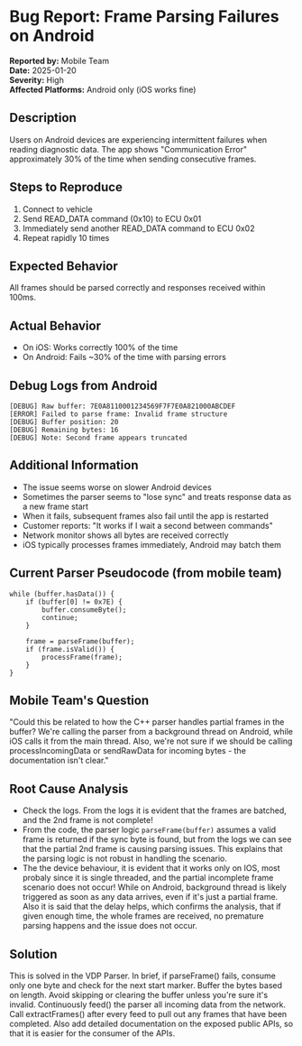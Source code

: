 # Bug Report: Frame Parsing Failures on Android

**Reported by:** Mobile Team  
**Date:** 2025-01-20  
**Severity:** High  
**Affected Platforms:** Android only (iOS works fine)

## Description
Users on Android devices are experiencing intermittent failures when reading diagnostic data. The app shows "Communication Error" approximately 30% of the time when sending consecutive frames.

## Steps to Reproduce
1. Connect to vehicle
2. Send READ_DATA command (0x10) to ECU 0x01
3. Immediately send another READ_DATA command to ECU 0x02
4. Repeat rapidly 10 times

## Expected Behavior
All frames should be parsed correctly and responses received within 100ms.

## Actual Behavior
- On iOS: Works correctly 100% of the time
- On Android: Fails ~30% of the time with parsing errors

## Debug Logs from Android
```
[DEBUG] Raw buffer: 7E0A8110001234569F7F7E0A821000ABCDEF
[ERROR] Failed to parse frame: Invalid frame structure
[DEBUG] Buffer position: 20
[DEBUG] Remaining bytes: 16
[DEBUG] Note: Second frame appears truncated
```

## Additional Information
- The issue seems worse on slower Android devices
- Sometimes the parser seems to "lose sync" and treats response data as a new frame start
- When it fails, subsequent frames also fail until the app is restarted
- Customer reports: "It works if I wait a second between commands"
- Network monitor shows all bytes are received correctly
- iOS typically processes frames immediately, Android may batch them

## Current Parser Pseudocode (from mobile team)
```
while (buffer.hasData()) {
    if (buffer[0] != 0x7E) {
        buffer.consumeByte();
        continue;
    }
    
    frame = parseFrame(buffer);
    if (frame.isValid()) {
        processFrame(frame);
    }
}
```

## Mobile Team's Question
"Could this be related to how the C++ parser handles partial frames in the buffer? We're calling the parser from a background thread on Android, while iOS calls it from the main thread. Also, we're not sure if we should be calling processIncomingData or sendRawData for incoming bytes - the documentation isn't clear."

## Root Cause Analysis
- Check the logs. From the logs it is evident that the frames are batched, and the 2nd frame is not complete!
- From the code, the parser logic `parseFrame(buffer)` assumes a valid frame is returned if the sync byte is found, but from the logs we can see that the partial 2nd frame is causing parsing issues. This explains that the parsing logic is not robust in handling the scenario. 
- The the device behaviour, it is evident that it works only on IOS, most probaly since it is single threaded, and the partial incomplete frame scenario does not occur! While on Android,  background thread is likely triggered as soon as any data arrives, even if it's just a partial frame. Also it is said that the delay helps, which confirms the analysis, that if given enough time, the whole frames are received, no premature parsing happens and the issue does not occur.

## Solution
This is solved in the VDP Parser. In brief, if parseFrame() fails, consume only one byte and check for the next start marker. Buffer the bytes based on length. Avoid skipping or clearing the buffer unless you're sure it's invalid.
Continuously feed() the parser all incoming data from the network.
Call extractFrames() after every feed to pull out any frames that have been completed.
Also add detailed documentation on the exposed public APIs, so that it is easier for the consumer of the APIs.